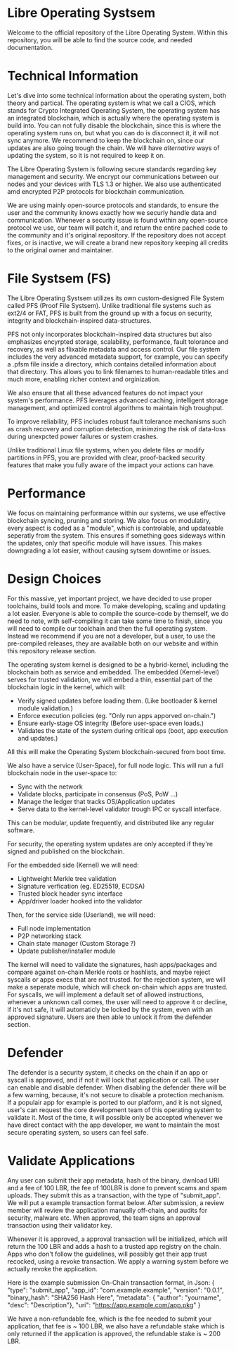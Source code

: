 # Libre Operating Systsem

Welcome to the official repository of the Libre Operating System. Within
this repository, you will be able to find the source code, and needed documentation.

# Technical Information

Let's dive into some technical information about the operating system, both theory and partical.
The operating system is what we call a CIOS, which stands for Crypto Integrated Operating System,
the operating system has an integrated blockchain, which is actually where the operating system
is build into. You can not fully disable the blockchain, since this is where the operating system runs on,
but what you can do is disconnect it, it will not sync anymore. We recommend to keep the blockchain on,
since our updates are also going trough the chain. We will have *alternative* ways of updating the system,
so it is not required to keep it on.

The Libre Operating System is following secure standards regarding key management and security.
We encrypt our communications between our nodes and your devices with TLS 1.3 or higher. We also use authenticated amd encrypted
P2P protocols for blockchain communication.

We are using mainly open-source protocols and standards, to ensure the user and the community knows exactly how we securly handle
data and communication. Whenever a security issue is found within any open-source protocol we use, our team will patch it, and return
the entire pached code to the community and it's original repository. If the repository does not accept fixes, or is inactive, we will
create a brand new repository keeping all credits to the original owner and maintainer.

# File Systsem (FS)

The Libre Operating Systsem utilizes its own custom-designed File System called PFS (Proof File Systsem).
Unlike traditional file systems such as ext2/4 or FAT, PFS is built from the ground up with a focus on security,
integrity and blockchain-inspired data-structures.

PFS not only incorporates blockchain-inspired data structures but also emphasizes encyrpted storage, scalability, performance, fault tolorance and recovery, as well as flixable
metadata and access control. Our file system includes the very advanced metadata support, for example, you can specify a .pfsm file inside a directory, which contains detailed information about
that directory. This allows you to link filenames to human-readable titles and much more, enabling richer context and orginization.

We also ensure that all these advanced features do not impact your system's performance. PFS leverages advanced caching, intelligent storage management, and optimized control
algorithms to maintain high troughput.

To improve reliability, PFS includes robust fault tolerance mechanisms such as crash recovery and corruption detection, minimzing the risk of data-loss during unexpcted power failures or system crashes.

Unlike traditional Linux file systems, when you delete files or modify partitions in PFS, you are provided with clear, proof-backed security features that make you fully aware of the impact
your actions can have.

# Performance

We focus on maintaining performance within our systems, we use effective blockchain syncing, pruning and storing. We also focus on modulatiry, every aspect is coded as a "module", which is controlable, and updateable seperatly
from the system. This ensures if something goes sideways within the updates, only that specific module will have issues. This makes downgrading a lot easier, without causing sytsem downtime or issues.

# Design Choices

For this massive, yet important project, we have decided to use proper toolchains, build tools and more. To make developing, scaling and updating a lot easier. Everyone is able to compile the source-code by themself,
we do need to note, with self-compiling it can take some time to finish, since you will need to compile our toolchain and then the full operating system. Instead we recommend if you are not a developer, but a user, to use
the pre-compiled releases, they are available both on our website and within this repository release section.

The operating system kernel is designed to be a hybrid-kernel, including the blockchain both as service and embedded.
The embedded (Kernel-level) serves for trusted validation, we will embed a thin, essential part of the blockchain logic in the kernel, which will:

- Verify signed updates before loading them. (Like bootloader & kernel module validation.)
- Enforce execution policies (eg. "Only run apps apporved on-chain.")
- Ensure early-stage OS integrity (Before user-space even loads.)
- Validates the state of the system during critical ops (boot, app execution and updates.)

All this will make the Operating System blockchain-secured from boot time.

We also have a service (User-Space), for full node logic. This will run a full blockchain node in the user-space to:

- Sync with the network
- Validate blocks, participate in consensus (PoS, PoW ...)
- Manage the ledger that tracks OS/Application updates
- Serve data to the kernel-level validator trough IPC or syscall interface.

This can be modular, update frequently, and distributed like any regular software.

For security, the operating system updates are only accepted if they're signed and published on the blockchain.

For the embedded side (Kernel) we will need:

- Lightweight Merkle tree validation
- Signature verfication (eg. ED25519, ECDSA)
- Trusted block header sync interface
- App/driver loader hooked into the validator

Then, for the service side (Userland), we will need:

- Full node implementation
- P2P networking stack
- Chain state manager (Custom Storage ?)
- Update publisher/installer module

The kernel will need to validate the signatures, hash apps/packages and compare against on-chain Merkle roots or hashlists, and maybe reject syscalls or apps execs that are not trusted.
for the rejection system, we will make a seperate module, which will check on-chain which apps are trusted. For syscalls, we will implement a default set of allowed instructions, whenever
a unknown call comes, the user will need to approve it or decline, if it's not safe, it will automaticly be locked by the system, even with an approved signature. Users are then able to unlock
it from the defender section.

# Defender

The defender is a security system, it checks on the chain if an app or syscall is approved, and if not it will lock that application or call. The user can enable and disable defender. When disabling the defender
there will be a few warning, because, it's not secure to disable a protection mechanism. If a populair app for example is ported to our platform, and it is not signed, user's can request the core development team of this
operating system to validate it. Most of the time, it will possible only be accepted whenever we have direct contact with the app developer, we want to maintain the most secure operating system, so users can feel safe.

# Validate Applications

Any user can submit their app metadata, hash of the binary, dwnload URI and a fee of 100 LBR, the fee of 100LBR is done to prevent scams and spam uploads. They submit this as a transaction, with the type of "submit_app". We will put a example transaction format below.
After submission, a review member will review the application manually off-chain, and audits for security, malware etc. When approved, the team signs an approval transaction using their validator key.

Whenever it is approved, a approval transaction will be initialized, which will return the 100 LBR and adds a hash to a trusted app registry on the chain. Apps who don't follow the guidelines, will possibly get their app trust recocked, using a revoke transaction. We apply
a warning system before we actually revoke the application.

Here is the example submission On-Chain transaction format, in Json:
{
	"type": "submit_app",
	"app_id": "com.example.example",
	"version": "0.0.1",
	"binary_hash": "SHA256 Hash Here",
	"metadata": { "author": "yourname", "desc": "Description"},
	"uri": "https://app.example.com/app.pkg"
}

We have a non-refundable fee, which is the fee needed to submit your application, that fee is ~ 100 LBR, we also have a refundable stake which is only returned if the application is approved,
the refundable stake is ~ 200 LBR.
 
